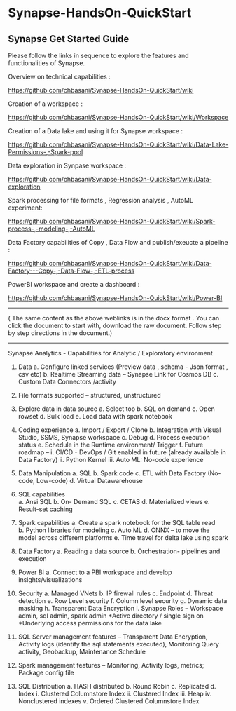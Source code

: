 # Synapse-HandsOn-QuickStart
Synapse Get Started Guide
----------------------------------------------------------------------------------------------------
Please follow the links in sequence to explore the features and functionalities of Synapse. 


Overview on technical capabilities : 

https://github.com/chbasani/Synapse-HandsOn-QuickStart/wiki

Creation of a workspace : 

https://github.com/chbasani/Synapse-HandsOn-QuickStart/wiki/Workspace

Creation of a Data lake and using it for Synapse workspace : 

https://github.com/chbasani/Synapse-HandsOn-QuickStart/wiki/Data-Lake-Permissions-,-Spark-pool

Data exploration in Synpase workspace : 

https://github.com/chbasani/Synapse-HandsOn-QuickStart/wiki/Data-exploration

Spark processing for file formats  , Regression analysis , AutoML experiment: 

https://github.com/chbasani/Synapse-HandsOn-QuickStart/wiki/Spark-process-,-modeling-,-AutoML

Data Factory capabilities of Copy , Data Flow and publish/exeucte a pipeline : 

https://github.com/chbasani/Synapse-HandsOn-QuickStart/wiki/Data-Factory---Copy-,-Data-Flow-,-ETL-process

PowerBI workspace and create a dashboard : 

https://github.com/chbasani/Synapse-HandsOn-QuickStart/wiki/Power-BI

----------------------------------------------------------------------------------------------------
( The same content as the above weblinks is in the docx format . You can click the document to start with, download the raw document. Follow step by step directions in the document.)

----------------------------------------------------------------------------------------------------

Synapse Analytics - Capabilities for Analytic / Exploratory environment

1.	Data 
a.	Configure linked services (Preview data , schema  - Json format , csv etc) 
b.	Realtime Streaming data – Synapse Link for Cosmos DB
c.	Custom Data Connectors /activity

2.	File formats supported – structured, unstructured

3.	Explore data in data source 
a.	Select top
b.	SQL on demand 
c.	Open rowset
d.	Bulk load
e.	Load data with spark notebook

4.	Coding experience 
a.	Import / Export / Clone
b.	Integration with Visual Studio, SSMS, Synapse workspace
c.	Debug 
d.	Process execution status 
e.	Schedule in the Runtime environment/ Trigger 
f.	Future roadmap – 
i.	CI/CD - DevOps / Git enabled in future (already available in Data Factory)
ii.	Python Kernel 
iii.	Auto ML: No-code experience

5.	Data Manipulation 
a.	SQL 
b.	Spark code
c.	ETL with Data Factory (No-code, Low-code)
d.	Virtual Datawarehouse

6.	SQL capabilities  
a.	Ansi SQL
b.	On- Demand SQL 
c.	CETAS
d.	Materialized views
e.	Result-set caching

7.	Spark capabilities
a.	Create a spark notebook for the SQL table read   
b.	Python libraries for modeling 
c.	Auto ML
d.	ONNX – to move the model across different platforms 
e.	Time travel for delta lake using spark

8.	Data Factory
a.	Reading a data source
b.	Orchestration- pipelines and execution

9.	Power BI 
a.	Connect to a PBI workspace and develop insights/visualizations

10.	Security
a.	Managed VNets
b.	IP firewall rules
c.	Endpoint
d.	Threat detection
e.	Row Level security 
f.	Column level security
g.	Dynamic data masking
h.	Transparent Data Encryption
i.	Synapse Roles – Workspace admin, sql admin, spark admin
*Active directory / single sign on 
*Underlying access permissions for the data lake 

11.	SQL Server management features – Transparent Data Encryption, Activity logs (identify the sql statements executed), Monitoring Query activity, Geobackup, Maintenance Schedule 

12.	Spark management features – Monitoring, Activity logs, metrics; Package config file 

13.	SQL Distribution 
a.	HASH distributed
b.	Round Robin
c.	Replicated
d.	Index 
i.	Clustered Columnstore Index 
ii.	Clustered Index 
iii.	Heap 
iv.	Nonclustered indexes
v.	Ordered Clustered Columnstore Index

